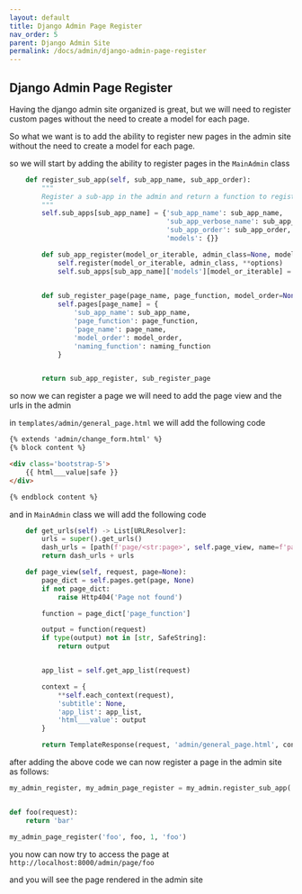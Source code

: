 ```yaml
---
layout: default
title: Django Admin Page Register
nav_order: 5
parent: Django Admin Site
permalink: /docs/admin/django-admin-page-register
---
```


## Django Admin Page Register
Having the django admin site organized is great, but we will need to register custom pages without the need to create a model for each page.

So what we want is to add the ability to register new pages in the admin site without the need to create a model for each page.

so we will start by adding the ability to register pages in the `MainAdmin` class

```python
    def register_sub_app(self, sub_app_name, sub_app_order):
        """
        Register a sub-app in the admin and return a function to register models under this sub-app.
        """
        self.sub_apps[sub_app_name] = {'sub_app_name': sub_app_name,
                                       'sub_app_verbose_name': sub_app_name.replace('_', ' ').title(),
                                       'sub_app_order': sub_app_order,
                                       'models': {}}

        def sub_app_register(model_or_iterable, admin_class=None, model_order=None, naming_function=None, **options):
            self.register(model_or_iterable, admin_class, **options)
            self.sub_apps[sub_app_name]['models'][model_or_iterable] = {'model_order': model_order,
                                                                        'naming_function': naming_function}

        def sub_register_page(page_name, page_function, model_order=None, naming_function=None):            
            self.pages[page_name] = {
                'sub_app_name': sub_app_name,
                'page_function': page_function,
                'page_name': page_name,
                'model_order': model_order,
                'naming_function': naming_function
            }


        return sub_app_register, sub_register_page
```
so now we can register a page we will need to add the page view and the urls in the admin 


in `templates/admin/general_page.html` we will add the following code

```html
{% extends 'admin/change_form.html' %}
{% block content %}

<div class='bootstrap-5'>
    {{ html___value|safe }}
</div>

{% endblock content %}
```
and in `MainAdmin` class we will add the following code
```python
    def get_urls(self) -> List[URLResolver]:
        urls = super().get_urls()
        dash_urls = [path(f'page/<str:page>', self.page_view, name=f'pages')]
        return dash_urls + urls

    def page_view(self, request, page=None):
        page_dict = self.pages.get(page, None)
        if not page_dict:
            raise Http404('Page not found')

        function = page_dict['page_function']

        output = function(request)
        if type(output) not in [str, SafeString]:
            return output


        app_list = self.get_app_list(request)

        context = {
            **self.each_context(request),
            'subtitle': None,
            'app_list': app_list,
            'html___value': output
        }

        return TemplateResponse(request, 'admin/general_page.html', context)
```

after adding the above code we can now register a page in the admin site as follows:

```python
my_admin_register, my_admin_page_register = my_admin.register_sub_app('my', 1)


def foo(request):
    return 'bar'

my_admin_page_register('foo', foo, 1, 'foo')    
```

you now can now try to access the page at `http://localhost:8000/admin/page/foo`

and you will see the page rendered in the admin site
